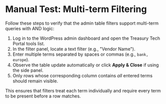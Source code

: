 # Manual Test: Multi-term Filtering

Follow these steps to verify that the admin table filters support multi-term queries with AND logic:

1. Log in to the WordPress admin dashboard and open the Treasury Tech Portal tools list.
2. In the filter panel, locate a text filter (e.g., "Vendor Name").
3. Enter multiple terms separated by spaces or commas (e.g., `bank, europe`).
4. Observe the table update automatically or click **Apply & Close** if using the side panel.
5. Only rows whose corresponding column contains *all* entered terms should remain visible.

This ensures that filters treat each term individually and require every term to be present before a row matches.
